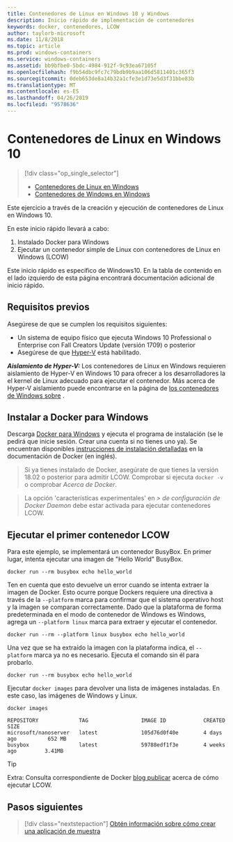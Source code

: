 ```yaml
---
title: Contenedores de Linux en Windows 10 y Windows
description: Inicio rápido de implementación de contenedores
keywords: docker, contenedores, LCOW
author: taylorb-microsoft
ms.date: 11/8/2018
ms.topic: article
ms.prod: windows-containers
ms.service: windows-containers
ms.assetid: bb9bfbe0-5bdc-4984-912f-9c93ea67105f
ms.openlocfilehash: f9b54dbc9fc7c79bdb9b9aa106d5811401c365f3
ms.sourcegitcommit: 0deb653de8a14b32a1cfe3e1d73e5d3f31bbe83b
ms.translationtype: MT
ms.contentlocale: es-ES
ms.lasthandoff: 04/26/2019
ms.locfileid: "9578636"
---
```

# <a name="linux-containers-on-windows-10"></a>Contenedores de Linux en Windows 10

> [!div class="op_single_selector"]
> - [Contenedores de Linux en Windows](quick-start-windows-10-linux.md)
> - [Contenedores de Windows en Windows](quick-start-windows-10.md)

Este ejercicio a través de la creación y ejecución de contenedores de Linux en Windows 10.

En este inicio rápido llevará a cabo:

1. Instalado Docker para Windows
2. Ejecutar un contenedor simple de Linux con contenedores de Linux en Windows (LCOW)

Este inicio rápido es específico de Windows10. En la tabla de contenido en el lado izquierdo de esta página encontrará documentación adicional de inicio rápido.

## <a name="prerequisites"></a>Requisitos previos

Asegúrese de que se cumplen los requisitos siguientes:
- Un sistema de equipo físico que ejecuta Windows 10 Professional o Enterprise con Fall Creators Update (versión 1709) o posterior
- Asegúrese de que [Hyper-V](https://docs.microsoft.com/en-us/virtualization/hyper-v-on-windows/reference/hyper-v-requirements) está habilitado.

***Aislamiento de Hyper-V:*** Los contenedores de Linux en Windows requieren aislamiento de Hyper-V en Windows 10 para ofrecer a los desarrolladores la el kernel de Linux adecuado para ejecutar el contenedor. Más acerca de Hyper-V aislamiento puede encontrarse en la página de [los contenedores de Windows sobre](../about/index.md) .

## <a name="install-docker-for-windows"></a>Instalar a Docker para Windows

Descarga [Docker para Windows](https://store.docker.com/editions/community/docker-ce-desktop-windows) y ejecuta el programa de instalación (se le pedirá que inicie sesión. Crear una cuenta si no tienes uno ya). Se encuentran disponibles [instrucciones de instalación detalladas](https://docs.docker.com/docker-for-windows/install) en la documentación de Docker (en inglés).

> Si ya tienes instalado de Docker, asegúrate de que tienes la versión 18.02 o posterior para admitir LCOW. Comprobar si ejecuta `docker -v` o comprobar *Acerca de Docker*.

> La opción 'características experimentales' en *> de configuración de Docker Daemon* debe estar activada para ejecutar contenedores LCOW.

## <a name="run-your-first-lcow-container"></a>Ejecutar el primer contenedor LCOW

Para este ejemplo, se implementará un contenedor BusyBox. En primer lugar, intenta ejecutar una imagen de "Hello World" BusyBox.

```console
docker run --rm busybox echo hello_world
```

Ten en cuenta que esto devuelve un error cuando se intenta extraer la imagen de Docker. Esto ocurre porque Dockers requiere una directiva a través de la `--platform` marca para confirmar que el sistema operativo host y la imagen se comparan correctamente. Dado que la plataforma de forma predeterminada en el modo de contenedor de Windows es Windows, agrega un `--platform linux` marca para extraer y ejecutar el contenedor.

```console
docker run --rm --platform linux busybox echo hello_world
```

Una vez que se ha extraído la imagen con la plataforma indica, el `--platform` marca ya no es necesario. Ejecuta el comando sin él para probarlo.

```console
docker run --rm busybox echo hello_world
```

Ejecutar `docker images` para devolver una lista de imágenes instaladas. En este caso, las imágenes de Windows y Linux.

```console
docker images

REPOSITORY             TAG                 IMAGE ID            CREATED             SIZE
microsoft/nanoserver   latest              105d76d0f40e        4 days ago          652 MB
busybox                latest              59788edf1f3e        4 weeks ago         3.41MB
```

> [!TIP]
> Extra: Consulta correspondiente de Docker [blog publicar](https://blog.docker.com/2018/02/docker-for-windows-18-02-with-windows-10-fall-creators-update/) acerca de cómo ejecutar LCOW.

## <a name="next-steps"></a>Pasos siguientes

> [!div class="nextstepaction"]
> [Obtén información sobre cómo crear una aplicación de muestra](./building-sample-app.md)